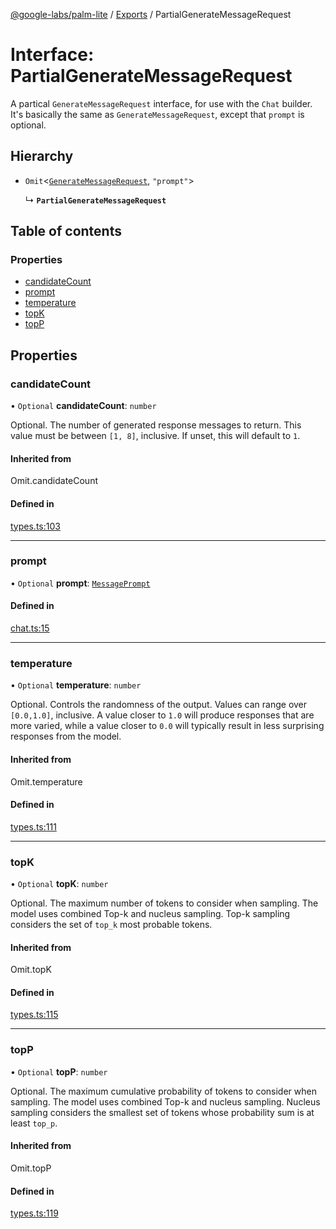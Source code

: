 [@google-labs/palm-lite](../README.md) / [Exports](../modules.md) / PartialGenerateMessageRequest

# Interface: PartialGenerateMessageRequest

A partical `GenerateMessageRequest` interface, for use with the `Chat` builder.
It's basically the same as `GenerateMessageRequest`, except that `prompt` is optional.

## Hierarchy

- `Omit`<[`GenerateMessageRequest`](GenerateMessageRequest.md), ``"prompt"``\>

  ↳ **`PartialGenerateMessageRequest`**

## Table of contents

### Properties

- [candidateCount](PartialGenerateMessageRequest.md#candidatecount)
- [prompt](PartialGenerateMessageRequest.md#prompt)
- [temperature](PartialGenerateMessageRequest.md#temperature)
- [topK](PartialGenerateMessageRequest.md#topk)
- [topP](PartialGenerateMessageRequest.md#topp)

## Properties

### candidateCount

• `Optional` **candidateCount**: `number`

Optional. The number of generated response messages to return. This value must be between `[1, 8]`, inclusive. If unset, this will default to `1`.

#### Inherited from

Omit.candidateCount

#### Defined in

[types.ts:103](https://github.com/Chizobaonorh/labs-prototypes/blob/0d5a680/seeds/palm-lite/src/types.ts#L103)

___

### prompt

• `Optional` **prompt**: [`MessagePrompt`](MessagePrompt.md)

#### Defined in

[chat.ts:15](https://github.com/Chizobaonorh/labs-prototypes/blob/0d5a680/seeds/palm-lite/src/chat.ts#L15)

___

### temperature

• `Optional` **temperature**: `number`

Optional. Controls the randomness of the output. Values can range over `[0.0,1.0]`, inclusive. A value closer to `1.0` will produce responses that are more varied, while a value closer to `0.0` will typically result in less surprising responses from the model.

#### Inherited from

Omit.temperature

#### Defined in

[types.ts:111](https://github.com/Chizobaonorh/labs-prototypes/blob/0d5a680/seeds/palm-lite/src/types.ts#L111)

___

### topK

• `Optional` **topK**: `number`

Optional. The maximum number of tokens to consider when sampling. The model uses combined Top-k and nucleus sampling. Top-k sampling considers the set of `top_k` most probable tokens.

#### Inherited from

Omit.topK

#### Defined in

[types.ts:115](https://github.com/Chizobaonorh/labs-prototypes/blob/0d5a680/seeds/palm-lite/src/types.ts#L115)

___

### topP

• `Optional` **topP**: `number`

Optional. The maximum cumulative probability of tokens to consider when sampling. The model uses combined Top-k and nucleus sampling. Nucleus sampling considers the smallest set of tokens whose probability sum is at least `top_p`.

#### Inherited from

Omit.topP

#### Defined in

[types.ts:119](https://github.com/Chizobaonorh/labs-prototypes/blob/0d5a680/seeds/palm-lite/src/types.ts#L119)
